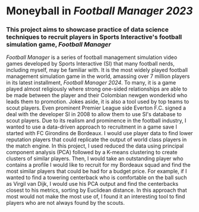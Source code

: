 # Moneyball in *Football Manager 2023*
### This project aims to showcase practice of data science techniques to recruit players in Sports Interactive's football simulation game, *Football Manager*

*Football Manager* is a series of football management simulation video games developed by Sports Interactive (SI) that many football nerds, including myself, may be familiar with. It is the most widely played football management simulation game in the world, amassing over 7 million players in its latest installment, *Football Manager 2024*. To many, it is a game played almost religiously where strong one-sided relationships are able to be made between the player and their Colombian newgen wonderkid who leads them to promotion. Jokes aside, it is also a tool used by top teams to scout players. Even prominent Premier League side Everton F.C. signed a deal with the developer SI in 2008 to allow them to use SI's database to scout players.
Due to its realism and prominence in the football industry, I wanted to use a data-driven approach to recruitment in a game save I started with FC Girondins de Bordeaux. I would use player data to find lower reputation players that could replicate the output of world class players in the match engine. 
In this project, I used reduced the data using principal component analysis (PCA) followed by a K-means clustering to create clusters of similar players. Then, I would take an outstanding player who contains a profile I would like to recruit for my Bordeaux squad and find the most similar players that could be had for a budget price. 
For example, if I wanted to find a towering centerback who is comfortable on the ball such as Virgil van Dijk, I would use his PCA output and find the centerbacks closest to his metrics, sorting by Euclidean distance. 
In this approach that most would not make the most use of, I found it an interesting tool to find players who are not always found by the scouts.
